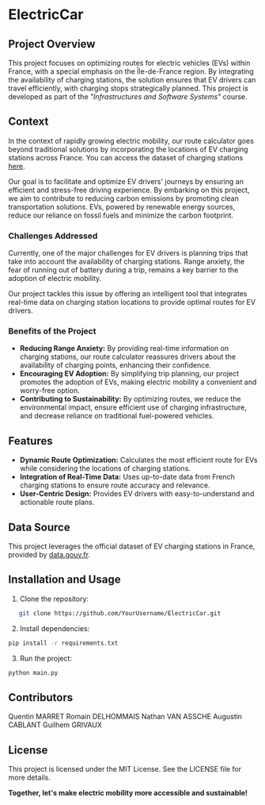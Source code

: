 # ElectricCar

## Project Overview
This project focuses on optimizing routes for electric vehicles (EVs) within France, with a special emphasis on the Île-de-France region. By integrating the availability of charging stations, the solution ensures that EV drivers can travel efficiently, with charging stops strategically planned. This project is developed as part of the *"Infrastructures and Software Systems"* course.

## Context
In the context of rapidly growing electric mobility, our route calculator goes beyond traditional solutions by incorporating the locations of EV charging stations across France. You can access the dataset of charging stations [here](https://www.data.gouv.fr/fr/datasets/bornes-de-recharge-pour-vehicules-electriques-3/). 

Our goal is to facilitate and optimize EV drivers' journeys by ensuring an efficient and stress-free driving experience. By embarking on this project, we aim to contribute to reducing carbon emissions by promoting clean transportation solutions. EVs, powered by renewable energy sources, reduce our reliance on fossil fuels and minimize the carbon footprint.

### Challenges Addressed
Currently, one of the major challenges for EV drivers is planning trips that take into account the availability of charging stations. Range anxiety, the fear of running out of battery during a trip, remains a key barrier to the adoption of electric mobility. 

Our project tackles this issue by offering an intelligent tool that integrates real-time data on charging station locations to provide optimal routes for EV drivers.

### Benefits of the Project
- **Reducing Range Anxiety:** By providing real-time information on charging stations, our route calculator reassures drivers about the availability of charging points, enhancing their confidence.
- **Encouraging EV Adoption:** By simplifying trip planning, our project promotes the adoption of EVs, making electric mobility a convenient and worry-free option.
- **Contributing to Sustainability:** By optimizing routes, we reduce the environmental impact, ensure efficient use of charging infrastructure, and decrease reliance on traditional fuel-powered vehicles.

## Features
- **Dynamic Route Optimization:** Calculates the most efficient route for EVs while considering the locations of charging stations.
- **Integration of Real-Time Data:** Uses up-to-date data from French charging stations to ensure route accuracy and relevance.
- **User-Centric Design:** Provides EV drivers with easy-to-understand and actionable route plans.

## Data Source
This project leverages the official dataset of EV charging stations in France, provided by [data.gouv.fr](https://www.data.gouv.fr/fr/datasets/bornes-de-recharge-pour-vehicules-electriques-3/). 

## Installation and Usage
1. Clone the repository:
```bash
   git clone https://github.com/YourUsername/ElectricCar.git
```
2. Install dependencies: 
```bash
pip install -r requirements.txt
```
3. Run the project:
```bash
python main.py
```

## Contributors
Quentin MARRET
Romain DELHOMMAIS
Nathan VAN ASSCHE
Augustin CABLANT
Guilhem GRIVAUX

## License
This project is licensed under the MIT License. See the LICENSE file for more details.


**Together, let's make electric mobility more accessible and sustainable!** 
